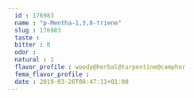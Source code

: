 ```yaml
---
  id : 176983
  name : "p-Mentha-1,3,8-triene"
  slug : 176983
  taste : 
  bitter : 0
  odor : 
  natural : 1
  flavor_profile : woody@herbal@turpentine@camphor
  fema_flavor_profile : 
  date : 2019-03-26T08:47:11+01:00
---
```



